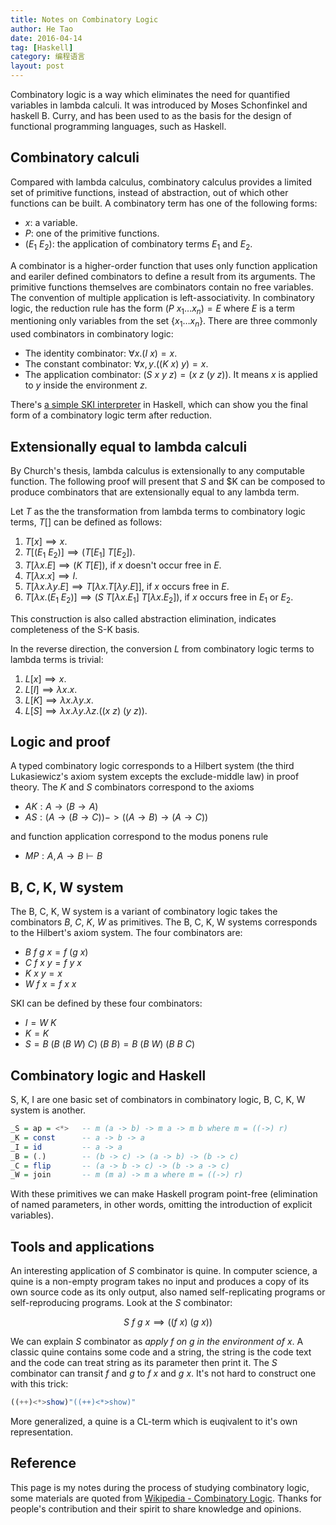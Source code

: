 ```yaml
---
title: Notes on Combinatory Logic
author: He Tao
date: 2016-04-14
tag: [Haskell]
category: 编程语言
layout: post
---
```


Combinatory logic is a way which eliminates the need for quantified variables in lambda calculi. It was introduced by
Moses Schonfinkel and haskell B. Curry, and has been used to as the basis for the design of functional programming languages,
such as Haskell.

<!--more-->

Combinatory calculi
-------------------

Compared with lambda calculus, combinatory calculus provides a limited set of primitive functions, instead of abstraction, out of
which other functions can be built. A combinatory term has one of the following forms:

+ $x$: a variable.
+ $P$: one of the primitive functions.
+ $(E_1 \ E_2)$: the application of combinatory terms $E_1$ and $E_2$.

A combinator is a higher-order function that uses only function application and eariler defined combinators to define a result from
its arguments. The primitive functions themselves are combinators contain no free variables. The convention of multiple application
is left-associativity. In combinatory logic, the reduction rule has the form $(P \ x_1 \dots x_n) = E$ where $E$ is a term mentioning
only variables from the set $\{x_1 \dots x_n \}$. There are three commonly used combinators in combinatory logic:

+ The identity combinator: $\forall x. (I \ x) = x$.
+ The constant combinator: $\forall x, y. ((K \ x) \ y) = x$.
+ The application combinator: $(S \ x \ y \ z) = (x \ z \ (y \ z))$. It means $x$ is applied to $y$ inside the environment $z$.

There's [a simple SKI interpreter]({{site.url}}/resource/notes_on_combinatory_logic/ski.hs) in Haskell, which can show you the final
form of a combinatory logic term after reduction.

Extensionally equal to lambda calculi
-------------------------------------

By Church's thesis, lambda calculus is extensionally to any computable function. The following proof will present that $S$ and $K
can be composed to produce combinators that are extensionally equal to any lambda term.

Let $T$ as the the transformation from lambda terms to combinatory logic terms, $T[]$ can be defined as follows:

1. $T[x] \implies x$.
2. $T[(E_1 \ E_2)] \implies (T[E_1] \ T[E_2])$.
3. $T[\lambda x. E] \implies (K \ T[E])$, if $x$ doesn't occur free in $E$.
4. $T[\lambda x. x] \implies I$.
5. $T[\lambda x. \lambda y. E] \implies T[\lambda x. T[\lambda y. E]]$, if $x$ occurs free in $E$.
6. $T[\lambda x. (E_1 \ E_2)] \implies (S \ T[\lambda x. E_1] \ T[\lambda x. E_2])$, if $x$ occurs free in $E_1$ or $E_2$.

This construction is also called abstraction elimination, indicates completeness of the S-K basis.

In the reverse direction, the conversion $L$ from combinatory logic terms to lambda terms is trivial:

1. $L[x] \implies x$.
2. $L[I] \implies \lambda x. x$.
3. $L[K] \implies \lambda x. \lambda y. x$.
4. $L[S] \implies \lambda x. \lambda y. \lambda z. ((x \ z) \ (y \ z))$.

Logic and proof
---------------

A typed combinatory logic corresponds to a Hilbert system (the third Lukasiewicz's axiom system excepts the exclude-middle law) in
proof theory. The $K$ and $S$ combinators correspond to the axioms

+ $AK: A \to (B \to A)$
+ $AS: (A \to (B \to C)) -> ((A \to B) \to (A \to C))$

and function application correspond to the modus ponens rule

+ $MP: A, A \to B \vdash B$

B, C, K, W system
-----------------

The B, C, K, W system is a variant of combinatory logic takes the combinators $B$, $C$, $K$, $W$ as primitives. The B, C, K, W
systems corresponds to the Hilbert's axiom system. The four combinators are:

+ $B \ f \ g \ x = f \ (g \ x)$
+ $C \ f \ x \ y = f \ y \ x$
+ $K \ x \ y = x$
+ $W \ f \ x = f \ x \ x$

SKI can be defined by these four combinators:

+ $I = W \ K$
+ $K = K$
+ $S = B \ (B \ (B \ W) \ C) \ (B \ B) = B \ (B \ W) \ (B \ B \ C)$

Combinatory logic and Haskell
-----------------------------

S, K, I are one basic set of combinators in combinatory logic, B, C, K, W system is another.

~~~haskell
_S = ap = <*>   -- m (a -> b) -> m a -> m b where m = ((->) r)
_K = const      -- a -> b -> a
_I = id         -- a -> a
_B = (.)        -- (b -> c) -> (a -> b) -> (b -> c)
_C = flip       -- (a -> b -> c) -> (b -> a -> c)
_W = join       -- m (m a) -> m a where m = ((->) r)
~~~

With these primitives we can make Haskell program point-free (elimination of named parameters, in other words, omitting the
introduction of explicit variables).

Tools and applications
----------------------

An interesting application of $S$ combinator is quine. In computer science, a quine is a non-empty program takes no input and produces
a copy of its own source code as its only output, also named self-replicating programs or self-reproducing programs. Look at the $S$
combinator:

$$S \ f \ g \ x \implies ((f \ x) \ (g \ x))$$

We can explain $S$ combinator as _apply $f$ on $g$ in the environment of $x$_. A classic quine contains some code and a string, the
string is the code text and the code can treat string as its parameter then print it. The $S$ combinator can transit $f$ and
$g$ to $f \ x$ and $g \ x$. It's not hard to construct one with this trick:

~~~haskell
((++)<*>show)"((++)<*>show)"
~~~

More generalized, a quine is a CL-term which is euqivalent to it's own representation.

Reference
---------

This page is my notes during the process of studying combinatory logic, some materials are quoted from
[Wikipedia - Combinatory Logic](https://en.wikipedia.org/wiki/Combinatory_logic). Thanks for people's contribution and their spirit
to share knowledge and opinions.


